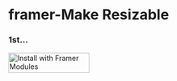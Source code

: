 # framer-Make Resizable

### 1st...

<a href='https://open.framermodules.com/framer-make-resizable'>
    <img alt='Install with Framer Modules'
    src='https://www.framermodules.com/assets/badge@2x.png' width='160' height='40' /></a>
    
    
